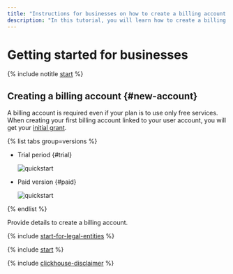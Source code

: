 ```yaml
---
title: "Instructions for businesses on how to create a billing account in {{ yandex-cloud }}"
description: "In this tutorial, you will learn how to create a billing account for a business in {{ yandex-cloud }}. Find the answers to FAQs about a billing account and paid consumption, the initial grant, and documents."
---
```


# Getting started for businesses

{% include notitle [start](../_includes/quickstart-start.md) %}

## Creating a billing account {#new-account}

A billing account is required even if your plan is to use only free services. When creating your first billing account linked to your user account, you will get your [initial grant](../usage-grant.md).

{% list tabs group=versions %}

- Trial period {#trial}

   ![quickstart](../../_assets/overview/legal-entity-trial-period.svg)

- Paid version {#paid}

   ![quickstart](../../_assets/overview/legal-entity-paid-version.svg)

{% endlist %}

Provide details to create a billing account.

{% include [start-for-legal-entities](../../_includes/billing/billing-account-create-legal-entities.md) %}

{% include [start](../_includes/quickstart-qa-whats-next.md) %}

{% include [clickhouse-disclaimer](../../_includes/clickhouse-disclaimer.md) %}